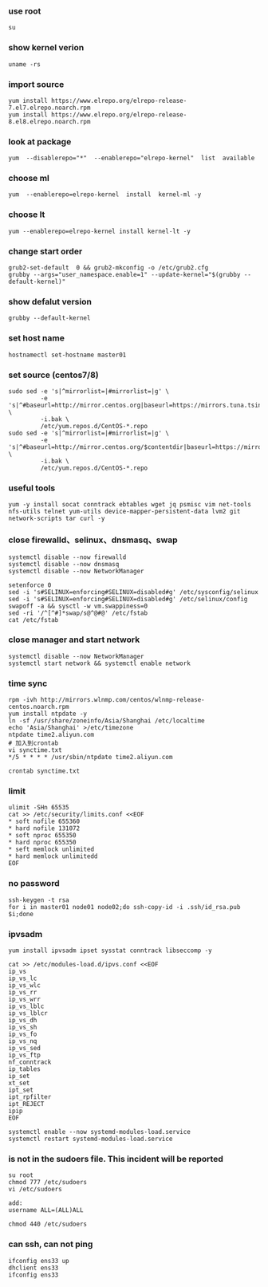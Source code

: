 ### use root 
```
su
```

### show kernel verion
```
uname -rs
```

### import source
```
yum install https://www.elrepo.org/elrepo-release-7.el7.elrepo.noarch.rpm
yum install https://www.elrepo.org/elrepo-release-8.el8.elrepo.noarch.rpm
```

### look at package
```
yum  --disablerepo="*"  --enablerepo="elrepo-kernel"  list  available
```

### choose ml
```
yum  --enablerepo=elrepo-kernel  install  kernel-ml -y 
```

### choose lt
```
yum --enablerepo=elrepo-kernel install kernel-lt -y 
```

### change start order
```
grub2-set-default  0 && grub2-mkconfig -o /etc/grub2.cfg
grubby --args="user_namespace.enable=1" --update-kernel="$(grubby --default-kernel)"
```

### show defalut version
```
grubby --default-kernel
```

### set host name
```
hostnamectl set-hostname master01
```

### set source (centos7/8)
```
sudo sed -e 's|^mirrorlist=|#mirrorlist=|g' \
         -e 's|^#baseurl=http://mirror.centos.org|baseurl=https://mirrors.tuna.tsinghua.edu.cn|g' \
         -i.bak \
         /etc/yum.repos.d/CentOS-*.repo
sudo sed -e 's|^mirrorlist=|#mirrorlist=|g' \
         -e 's|^#baseurl=http://mirror.centos.org/$contentdir|baseurl=https://mirrors.tuna.tsinghua.edu.cn/centos|g' \
         -i.bak \
         /etc/yum.repos.d/CentOS-*.repo

```

### useful tools
```
yum -y install socat conntrack ebtables wget jq psmisc vim net-tools nfs-utils telnet yum-utils device-mapper-persistent-data lvm2 git network-scripts tar curl -y
```

### close firewalld、selinux、dnsmasq、swap
```
systemctl disable --now firewalld 
systemctl disable --now dnsmasq
systemctl disable --now NetworkManager

setenforce 0
sed -i 's#SELINUX=enforcing#SELINUX=disabled#g' /etc/sysconfig/selinux
sed -i 's#SELINUX=enforcing#SELINUX=disabled#g' /etc/selinux/config
swapoff -a && sysctl -w vm.swappiness=0
sed -ri '/^[^#]*swap/s@^@#@' /etc/fstab
cat /etc/fstab
```

### close manager and start network
```
systemctl disable --now NetworkManager
systemctl start network && systemctl enable network
```

### time sync
```
rpm -ivh http://mirrors.wlnmp.com/centos/wlnmp-release-centos.noarch.rpm
yum install ntpdate -y
ln -sf /usr/share/zoneinfo/Asia/Shanghai /etc/localtime
echo 'Asia/Shanghai' >/etc/timezone
ntpdate time2.aliyun.com
# 加入到crontab
vi synctime.txt
*/5 * * * * /usr/sbin/ntpdate time2.aliyun.com

crontab synctime.txt
```

### limit
```
ulimit -SHn 65535
cat >> /etc/security/limits.conf <<EOF
* soft nofile 655360
* hard nofile 131072
* soft nproc 655350
* hard nproc 655350
* seft memlock unlimited
* hard memlock unlimitedd
EOF
```

### no  password
```
ssh-keygen -t rsa
for i in master01 node01 node02;do ssh-copy-id -i .ssh/id_rsa.pub $i;done
```

### ipvsadm
```
yum install ipvsadm ipset sysstat conntrack libseccomp -y

cat >> /etc/modules-load.d/ipvs.conf <<EOF 
ip_vs
ip_vs_lc
ip_vs_wlc
ip_vs_rr
ip_vs_wrr
ip_vs_lblc
ip_vs_lblcr
ip_vs_dh
ip_vs_sh
ip_vs_fo
ip_vs_nq
ip_vs_sed
ip_vs_ftp
nf_conntrack
ip_tables
ip_set
xt_set
ipt_set
ipt_rpfilter
ipt_REJECT
ipip
EOF

systemctl enable --now systemd-modules-load.service
systemctl restart systemd-modules-load.service
```

### is not in the sudoers file. This incident will be reported
```
su root
chmod 777 /etc/sudoers
vi /etc/sudoers

add:
username ALL=(ALL)ALL

chmod 440 /etc/sudoers
```

### can ssh, can not ping
```
ifconfig ens33 up
dhclient ens33 
ifconfig ens33
```